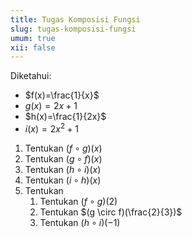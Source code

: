 ```yaml
---
title: Tugas Komposisi Fungsi
slug: tugas-komposisi-fungsi
umum: true
xii: false
---
```


Diketahui:

- $f(x)=\frac{1}{x}$
- $g(x)=2x+1$
- $h(x)=\frac{1}{2x}$
- $i(x)=2x^2+1$

1. Tentukan $(f \circ g)(x)$
2. Tentukan $(g \circ f)(x)$
3. Tentukan $(h \circ i)(x)$
4. Tentukan $(i \circ h)(x)$
5. Tentukan
   1. Tentukan $(f \circ g)(2)$
   2. Tentukan $(g \circ f)(\frac{2}{3})$
   3. Tentukan $(h \circ i)(-1)$
